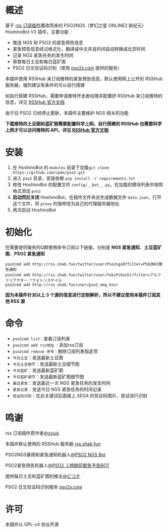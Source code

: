 # 概述
基于 [rss 订阅插件](https://github.com/zyujs/rss)魔改而来的 PSO2NGS（梦幻之星 ONLINE2 新纪元）HoshinoBot V2 插件，主要功能：
* 推送 NGS 和 PSO2 的紧急预告信息
* 紧急预告信息经过格式化，翻译成中文并且时间自动转换成北京时间
* 记录 NGS 紧急任务的发生时间
* 获取每日土豆和每日蓝矿图
* PSO2 日文验证码识别（使用 [pso2s.com](http://pso2s.com) 提供的服务）

本插件使用 RSSHub 来订阅推特的紧急预告信息，默认使用网上公开的 RSSHub 服务器，强烈建议有条件的可以自行搭建

如自行搭建 RSSHub，需要申请推特开发者权限并配置好 RSSHub 来订阅推特的信息，详见 [RSSHub 官方文档](https://docs.rsshub.app/install/#pei-zhi-bu-fen-rss-mo-kuai-pei-zhi)

由于旧 PSO2 已经停止更新，本插件主要维护 NGS 相关的功能

**下载推特的土豆图和蓝矿图需要配置科学上网，自行搭建的 RSSHub 也需要科学上网才可以访问推特的 API，详见 [RSSHub 官方文档](https://docs.rsshub.app/install/#pei-zhi-dai-li-pei-zhi)**

# 安装
1. 在 HoshinoBot 的 `modules` 目录下克隆`git clone https://github.com/cpms/pso2.git`
2. 进入 `pso2` 目录，安装依赖 `pip install -r requirements.txt`
3. 修改 HoshinoBot 的配置文件 `config/__bot__.py`，在加载的模块列表中按照格式添加 `pso2`
4. **启动然后关闭** HoshinoBot，在插件文件夹会生成数据文件 `data.json`，打开这个文件，将 `proxy` 的值修改为自己的代理服务器地址
5. 再次启动 HoshinoBot

# 初始化
在需要提供服务的Q群使用命令订阅以下链接，分别是 **NGS 紧急通知**、**土豆蓝矿图**、**PSO2 紧急通知**
```
pso2cmd add http://rss.shab.fun/twitter/user/Pso2ngsB?filter=PSO2NGS緊急通知
pso2cmd add http://rss.shab.fun/twitter/user/YukiPikochi?filter=アルファリアクター.*フォトンスケイル
pso2cmd add http://rss.shab.fun/user/pso2_emg_hour
```
**因为本插件针对以上 3 个源的信息进行定制解析，所以不建议使用本插件订阅其他 RSS 源**

# 命令
* `pso2cmd list` : 查看订阅列表
* `pso2cmd add rss地址 `: 添加rss订阅
* `pso2cmd remove 序号` : 删除订阅列表指定项
* `今日土豆`：发送最新土豆图
* `今日土豆细节`：发送最新土豆细节图
* `今日蓝矿`：发送最新蓝矿图
* `今日蓝矿细节`：发送最新蓝矿图细节图
* `最近紧急`：发送最近一次 NGS 紧急任务的发生时间
* `紧急记录`：发送今日 NGS 紧急任务的时间记录
* `验证码识别`：在此关键词后面接上 SEGA 的验证码图片，尝试进行识别

# 鸣谢
rss 订阅插件原作者@[zyujs](https://github.com/zyujs)

本插件默认使用的 RSSHub 服务器 [rss.shab.fun](http://rss.shab.fun/)

PSO2NGS暴雨和紧急通知机器人@[PSO2 NGS Bot](https://twitter.com/Pso2ngsB)

PSO2紧急预告机器人@[PSO2 １時間前緊急予告BOT](https://twitter.com/pso2_emg_hour)

提供每日土豆和蓝矿图的推主@[ピコチ](https://twitter.com/YukiPikochi)

PSO2 日文验证码识别服务 [pso2s.com](http://pso2s.com)

# 许可
本插件以 GPL-v3 协议开源
